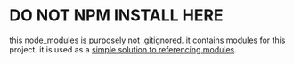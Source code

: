 # DO NOT NPM INSTALL HERE

this node_modules is purposely not .gitignored. it contains modules for this project. it is used as a [simple solution to referencing modules](https://stackoverflow.com/a/24461606/4561047).